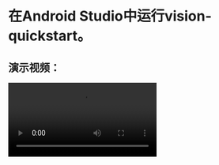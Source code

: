 # 在Android Studio中运行vision-quickstart。

## 演示视频：

<video src="WeChat_20240113154408-1.mp4" controls title="Title"></video>